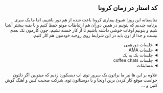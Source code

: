 <div dir="rtl" align='right'>


## کد استار در زمان کرونا

متاسفانه این روزا شیوع بیماری کرونا باعث شده از هم دور باشیم، اما ما یک سری برنامه چیدیم که بتونیم در همین دوران هم ارتباطات مونو حفظ کنیم و با بقیه بیشتر آشنا شیم و بتونیم اوقات خوشی داشته باشیم تا از کار خسته نشیم، چون کارمون تک بعدی نیست و جدا از اون باید در این شرایط روی روحیه خودمون هم کار کنیم.
  
<details>
  <summary>جلسات دورهمی </summary>
  
  <div  dir="rtl" align='right'>
  <br>

هدف این جلسات اینه که بیشتر با همدیگه آشنا شیم و توی یک فضای غیر کاری و دوستانه باهم دیگه صحبت کنیم.
همونطور که میدونین ما تو کداستار و ستاره تیم های مختلف داریم، ممکنه همدیگرو تا حدودی بشناسین، اما میخوایم که بیشتر
دور هم جمع شیم و با هم بیشتر صحبت کنیم.
بهتره این صحبت‌ها در مورد یک سری موضوع های مشخص باشه که از قبل هم بتونیم راجع بهش فکر کنیم و توی جلسه حرف
برای گفتن داشته باشیم.

  </div>
  
  <ul>
   <li>
     <details>
       <summary>
         فیلم
       </summary>
       <p>
         این جلسه ها میتونه راجع به موضوع یه فیلمی باشه که بچه ها از قبل دیده باشن، یا ببینن، یا با هم استریم
         کنن و ببینن و راجع بهش با هم دیگه صحبت کنیم و نقد کنیم.
       </p>
     </details>
   </li>
    
   <li>
     <details>
       <summary>
         موسیقی
       </summary>
       <p>
         موضوع این جلسه ها میتونه در مورد موسیقی باشه و بشینیم با هم در مورد خواننده ها و سلیقه موسیقی و
         این طور چیز ها صحبت کنیم.
       </p>
     </details>
   </li>
    
   <li>
    <details>
      <summary>
         کتاب خوانی
      </summary>
      <p>
        میتونیم با هم دیگه قرار بگذاریم و یه کتاب بخونیم و هر آخر هفته در موردش صحبت کنیم، انواع اقسام
        کتاب ها از رمان گرفته تا کتاب های انگیزشی و ...
      </p>
    </details>
   </li>
        
   <li>
    <details>
      <summary>
        مطالب علمی و غیر علمی
      </summary>
      <p>
        یک سری از بچه ها که مهارتی رو بلدن میتونن در موردش باهامون صحبت کنن و ازشون چیز میز یاد بگیریم،
        مثلا یک نفر درمورد آشپزی و شیرینی صحبت کنه،در مورد نجوم و ستاره ها، در مورد تجربه تی ای بودن و ...
      </p>
    </details>
  </li>
    
  <li>
    <details>
      <summary>
        English gathering
      </summary>
      <p>
        توی این جلسه ها میتونیم یه سری دورهمی هایی داشته باشیم که باهم در مورد یه مسئله ای به زبان
        انگلیسی صحبت کنیم که علاوه بر اون مهارت زبانمون هم قوی شه.
      </p>
    </details>
  </li>
</details>
  
  
<details>
  <summary>جلسات AMA</summary>
  
  <div dir="rtl" align="right">
    <br>
    جلسه AMA یا همون Ask Me Anything یک سری جلساته که توی اون جلسه شما با راهبرتون یا یک سری افراد با تجربه در شرکت یک جلسه میذارید و توی اون
    جلسه هرچی که دلت بخواد میتونی در مورد کار، شرکت، گذشته و آینده ستاره و هرچیزی که دوست داشتی بپرسی و 
     درموردش صحبت کنی.
    <br>
    
  [این لینک هم برای اطلاعات بیشتر میتونی مطالعه کنی](https://worldofwork.io/2019/07/ask-me-anything-sessions/)
    
  <p>
    در طول دوره کارآموزی شما دوتا از این جلسه ها دارین که یکیش اواسط دوره کاراموزی و بعدیش اواخر اون برگزار
    میشه.
  </p>
    
  </div>
</details>
  
<details>
  <summary>جلسات یک به یک </summary>

  <div dir="rtl" align="right">
    <p>
    جلسات یک به یک یا one-on-one یک سری جلسات دیگه است که ما برات در نظر گرفتیم. توی این جلسات شما با
    راهبرت در مورد تیم خودتون و مشکلاتی که دارین یا که هرچی صحبت کنی و این در این جلسات شما میتونین فیدبک هاتون در مورد کارآموزی تون به راهبرتون بدین .  
    </p>
    
  
  [این لینک هم برای اطلاعات بیشتر میتونی مطالعه کنی.](https://knowyourteam.com/blog/2018/01/03/7-ways-to-prepare-for-an-effective-one-on-one-meeting-with-your-manager/)
  
    
  </div>
</details>
  
<details>
  <summary>جلسات coffee chats </summary>
  
  <div dir="rtl" align="right">
  
  این جلسات برای این هست که شما با دوستان هم کارآموز خودتون بیشتر آشنا شین، به این شکل که شما میتونین طبق یه قراری با هم بذارین و با هم توی یه میتینگ صحبت کنین  همدیگر رو بیشتر بشناسین، جدای از این شما میتونین با افراد با تجربه تر شرکت هم همینکار رو کنین و یا حتی اگر خواستین به صورت رندوم به یک نفر وصل شین و یه جلسه coffee chats برین.
    

   
  [این لینک هم برای اطلاعات بیشتر میتونی مطالعه کنی.](https://arrivein.com/career-ca/coffee-chats-what-questions-should-you-ask-to-network-better/#:~:text=A%20coffee%20chat%2C%20also%20known,individual's%20career%20path%20and%20role.)
    
  یک آپشن دیگه که برات در نظر گرفتیم اینه که تو میتونی خودت یکی از اعضای تیم ستاره رو انتخاب کنی و باهاش
  این جلسه رو بری یا که از طریق بات -ایدی بات- به صورت رندوم به یک نفر وصل شی و توی اون جلسه با هم صحبت
  کنین. 
    
  </div>
</details>
  
<details>
  <summary>مسابقات</summary>

  <div dir="rtl" align="right">
    <p>
      جدای از همه این جلسات یه سری مسابقه و بازی هم داریم که با هم انجام میدیم.
      بازی های کامپیوتری مثل کانتر، اسم فامیلی، اولون، پانتومیم، اسکریبل و ...
      و همینجور یه سری مسابقات برنامه نویسی داریم که توش قراره کد بزنیم و اول شیم و هم یک سری مسابقه های
      معمایی و پازلی که به لول آخر برسیم تا برنده شیم.
    </p>
  </div>
</details>

  علاوه بر این ها نیز ما براتون یک سرور توی اپ دیسکورد زدیم که میتونین اگر دلتون خواست موقع کار کردن برین اونجا و با دوستاتون توی شرکت صحبت کنین و آهنگ گوش کنین و ...
</div>

